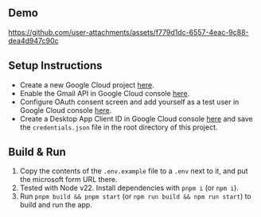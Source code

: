 ## Demo

https://github.com/user-attachments/assets/f779d1dc-6557-4eac-9c88-dea4d947c90c

## Setup Instructions

- Create a new Google Cloud project [here](https://console.cloud.google.com/projectcreate).
- Enable the Gmail API in Google Cloud console [here](https://console.cloud.google.com/flows/enableapi?apiid=gmail.googleapis.com).
- Configure OAuth consent screen and add yourself as a test user in Google Cloud console [here](https://console.cloud.google.com/auth/audience).
- Create a Desktop App Client ID in Google Cloud console [here](https://console.cloud.google.com/auth/clients) and save the `credentials.json` file in the root directory of this project.

## Build & Run

1. Copy the contents of the `.env.example` file to a `.env` next to it, and put the microsoft form URL there.
2. Tested with Node v22. Install dependencies with `pnpm i` (or `npm i`).
3. Run `pnpm build && pnpm start` (or `npm run build && npm run start`) to build and run the app.

